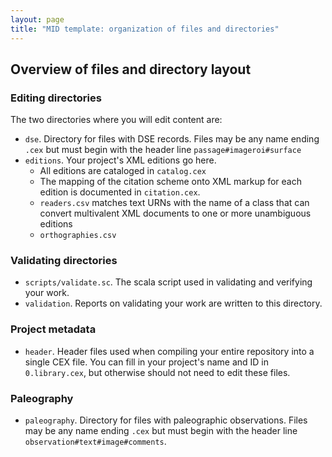 ```yaml
---
layout: page
title: "MID template: organization of files and directories"
---
```



## Overview of files and directory layout


### Editing directories

The two directories where you will edit content are:

-   `dse`.  Directory for files with DSE records.  Files may be any name ending `.cex` but must begin with the header line `passage#imageroi#surface`
-  `editions`.  Your project's XML editions go here.
    -  All editions are cataloged in `catalog.cex`
    -  The mapping of the citation scheme onto XML markup for each edition is documented in `citation.cex`.
    -  `readers.csv` matches text URNs with the name of a class that can convert multivalent XML documents to one or more unambiguous editions
    - `orthographies.csv`

### Validating directories

-   `scripts/validate.sc`.  The scala script used in validating and verifying your work.
-   `validation`.  Reports on validating your work are written to this directory.


### Project metadata

-  `header`.  Header files used when compiling your entire repository into a single CEX file.  You can fill in your project's name and ID in `0.library.cex`, but otherwise should not need to edit these files.

### Paleography

-   `paleography`.  Directory for files with paleographic observations.  Files may be any name ending `.cex` but must begin with the header line `observation#text#image#comments`.
